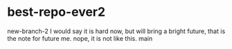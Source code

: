 # best-repo-ever2

new-branch-2
I would say it is hard now, but will bring a bright future, 
that is the note for future me.
nope, it is not like this.
main
